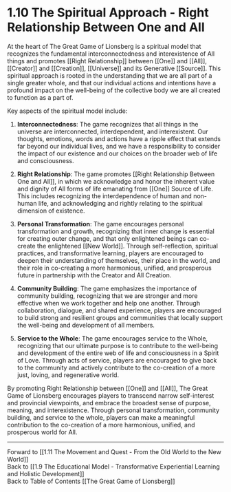 # 1.10 The Spiritual Approach - Right Relationship Between One and All

At the heart of The Great Game of Lionsberg is a spiritual model that recognizes the fundamental interconnectedness and interexistence of All things and promotes [[Right Relationship]] between [[One]] and [[All]], [[Creator]] and [[Creation]], [[Universe]] and its Generative [[Source]]. This spiritual approach is rooted in the understanding that we are all part of a single greater whole, and that our individual actions and intentions have a profound impact on the well-being of the collective body we are all created to function as a part of.

Key aspects of the spiritual model include:

1.  **Interconnectedness**: The game recognizes that all things in the universe are interconnected, interdependent, and interexistent. Our thoughts, emotions, words and actions have a ripple effect that extends far beyond our individual lives, and we have a responsibility to consider the impact of our existence and our choices on the broader web of life and consciousness.
    
2.  **Right Relationship**: The game promotes [[Right Relationship Between One and All]], in which we acknowledge and honor the inherent value and dignity of All forms of life emanating from [[One]] Source of Life. This includes recognizing the interdependence of human and non-human life, and acknowledging and rightly relating to the spiritual dimension of existence.
    
3.  **Personal Transformation**: The game encourages personal transformation and growth, recognizing that inner change is essential for creating outer change, and that only enlightened beings can co-create the enlightened [[New World]]. Through self-reflection, spiritual practices, and transformative learning, players are encouraged to deepen their understanding of themselves, their place in the world, and their role in co-creating a more harmonious, unified, and prosperous future in partnership with the Creator and All Creation.
    
4.  **Community Building**: The game emphasizes the importance of community building, recognizing that we are stronger and more effective when we work together and help one another. Through collaboration, dialogue, and shared experience, players are encouraged to build strong and resilient groups and communities that locally support the well-being and development of all members.
    
5.  **Service to the Whole**: The game encourages service to the Whole, recognizing that our ultimate purpose is to contribute to the well-being and development of the entire web of life and consciousness in a Spirit of Love. Through acts of service, players are encouraged to give back to the community and actively contribute to the co-creation of a more just, loving, and regenerative world.
    

By promoting Right Relationship between [[One]] and [[All]], The Great Game of Lionsberg encourages players to transcend narrow self-interest and provincial viewpoints, and embrace the broadest sense of purpose, meaning, and interexistence. Through personal transformation, community building, and service to the whole, players can make a meaningful contribution to the co-creation of a more harmonious, unified, and prosperous world for All.

____

Forward to [[1.11 The Movement and Quest - From the Old World to the New World]]    
Back to [[1.9 The Educational Model - Transformative Experiential Learning and Holistic Development]]  
Back to Table of Contents [[The Great Game of Lionsberg]]  